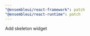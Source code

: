 ```yaml
---
"@ensembleui/react-framework": patch
"@ensembleui/react-runtime": patch
---
```


Add skeleton widget
